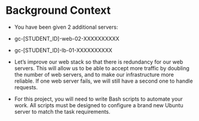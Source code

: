 # Background Context
+ You have been given 2 additional servers:

+ gc-[STUDENT_ID]-web-02-XXXXXXXXXX
+ gc-[STUDENT_ID]-lb-01-XXXXXXXXXX
+ Let’s improve our web stack so that there is redundancy for our web servers. This will allow us to be able to accept more traffic by doubling the number of web servers, and to make our infrastructure more reliable. If one web server fails, we will still have a second one to handle requests.

+ For this project, you will need to write Bash scripts to automate your work. All scripts must be designed to configure a brand new Ubuntu server to match the task requirements.
